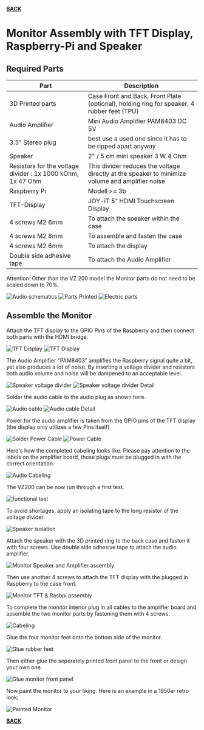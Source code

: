 **[BACK](README.md)**
# <a name="monitor">Monitor Assembly with TFT Display, Raspberry-Pi and Speaker</a>

## Required Parts

| Part | Description |
| ------- | ------------ |
| 3D Printed parts | Case Front and Back, Front Plate (optional), holding ring for speaker, 4 rubber feet (TPU) |
| Audio Amplifier | Mini Audio Amplifier PAM8403 DC 5V |
| 3.5" Stereo plug | best use a used one since it has to be ripped apart anyway |
| Speaker | 2" / 5 cm mini speaker 3 W 4 Ohm |
| Resistors for the voltage divider : 1x 1000 kOhm, 1x 47 Ohm| This divider reduces the voltage directly at the speaker to minimize volume and amplifier noise |
| Raspberry Pi | Modell >= 3b |
| TFT-Display | JOY-iT 5“ HDMI Touchscreen Display |
| 4 screws M2 6mm | To attach the speaker within the case |
| 4 screws M2 8mm | To assemble and fasten the case |
| 4 screws M2 6mm| To attach the display |
| Double side adhesive tape | To attach the Audio Amplifier |

Attention: Other than the VZ 200 model the Monitor parts do not need to be scaled down to 70%.

![Audio schematics](../audio/audio_schaltplan_skaliert.png "Audio Amplifier Schematics")
![Parts Printed](../images/img_monitor_02_bauteile_druck.jpg "Parts Printed")
![Electric parts](../images/img_monitor_01_bauteile_elektrisch.jpg "Electric parts")

## Assemble the Monitor

Attach the TFT display to the GPIO Pins of the Raspberry and then connect both parts with the HDMI bridge.

![TFT Display](../images/img_monitor_03_raspberry_tft.jpg "TFT Display")
![TFT Display](../images/img_monitor_04_raspberry_tft_2.jpg "TFT Display")

The Audio Amplifier "PAM8403" amplifies the Raspberry signal quite a bit, yet also produces a lot of noise. By inserting a voltage divider and resistors both audio volume and noise will be dampened to an acceptable level.

![Speaker voltage divider](../images/img_monitor_05_speaker_spannungsteiler.jpg "Speaker voltage divider")
![Speaker voltage divider Detail](../images/img_monitor_06_speaker_spannungsteiler_2.jpg "Speaker voltage divider Detail")

Solder the audio cable to the audio plug as shown here.

![Audio cable](../images/img_monitor_07_klinke.jpg "Audio cable")
![Audio cable Detail](../images/img_monitor_08_klinke_2.jpg "Audio cable Detail")

Power for the audio amplifier is taken from the GPIO pins of the TFT display (the display only utilizes a few Pins itself).

![Solder Power Cable](../images/img_monitor_09_audioverstärker_power.jpg "Solder Power Cable")
![Power Cable](../images/img_monitor_10_audioverstärker_power_2.jpg "Power Cable")

Here's how the completed cabeling looks like. Please pay attention to the labels on the amplifier board, those plugs must be plugged in with the correct orientation.

![Audio Cabeling](../images/img_monitor_11_audio_gesamt.jpg "Audio Cabeling")

The VZ200 can be now run through a first test.

![functional test](../images/img_monitor_12_raspberry_tft_audio_funktion.jpg "functional test")

To avoid shortages, apply an isolating tape to the long resistor of the voltage divider. 

![Speaker isolation](../images/img_monitor_13_speaker_isolierung.jpg "Speaker isolation")

Attach the speaker with the 3D printed ring to the back case and fasten it with four screws. Use double side adhesive tape to attach the audio amplifier.

![Monitor Speaker and Amplifier assembly](../images/img_monitor_14_speaker_verstärker_einbau.jpg "Monitor Speaker and Amplifier assembly")

Then use another 4 screws to attach the TFT display with the plugged in Raspberry to the case front.

![Monitor TFT & Rasbpi assembly](../images/img_monitor_16_raspberry_tft_einbau_2.jpg "Monitor TFT & Rasbpi assembly")

To complete the monitor interior plug in all cables to the amplifier board and assemble the two monitor parts by fastening them with 4 screws.

![Cabeling](../images/img_monitor_17_verkabelung_gesamt.jpg "Cabeling")

Glue the four monitor feet onto the bottom side of the monitor.

![Glue rubber feet](../images/img_monitor_18_gummifuesse.jpg "Glue rubber feet")

Then either glue the seperately printed front panel to the front or design your own one. 

![Glue monitor front panel](../images/img_monitor_21_monitor_front.jpg "Glue monitor front pane")

Now paint the monitor to your liking. Here is an example in a 1950er retro look;

![Painted Monitor](../images/img_monitor_22_monitor_bemalt.jpg "Painted Monitor")

**[BACK](README.md)**
